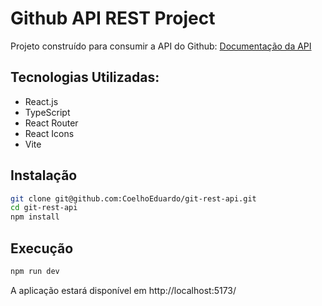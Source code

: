# Github API REST Project

Projeto construído para consumir a API do Github: [Documentação da API](https://docs.github.com/pt/rest?apiVersion=2022-11-28)

## Tecnologias Utilizadas:
  - React.js
  - TypeScript
  - React Router
  - React Icons
  - Vite

## Instalação

```bash
git clone git@github.com:CoelhoEduardo/git-rest-api.git
cd git-rest-api
npm install
```
## Execução

```bash
npm run dev
```
A aplicação estará disponível em http://localhost:5173/
